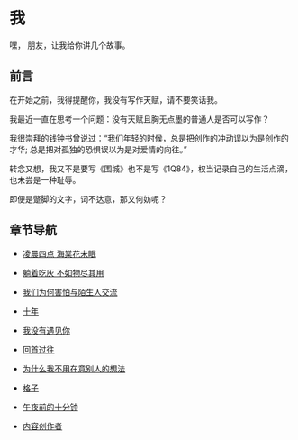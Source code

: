 # 我

嘿， 朋友，让我给你讲几个故事。

## 前言

在开始之前，我得提醒你，我没有写作天赋，请不要笑话我。

我最近一直在思考一个问题：没有天赋且胸无点墨的普通人是否可以写作？

我很崇拜的钱钟书曾说过：“我们年轻的时候，总是把创作的冲动误以为是创作的才华; 总是把对孤独的恐惧误以为是对爱情的向往。”

转念又想，我又不是要写《围城》也不是写《1Q84》，权当记录自己的生活点滴，也未尝是一种耻辱。

即便是蹩脚的文字，词不达意，那又何妨呢？


## 章节导航

- [凌晨四点 海棠花未眠](./blog/1.goood-morning.md)

- [躺着吃灰 不如物尽其用](./blog/2.let-it-go.md)

- [我们为何害怕与陌生人交流](./blog/3.why-we-are-afraid-to-communicate-with-strangers.md)

- [十年](./blog/4.10-years-later.md)

- [我没有遇见你](./blog/5.i-miss-you.md)

- [回首过往](./blog/6.look-back.md)

- [为什么我不用在意别人的想法](./blog/7.be-yourself.md)

- [格子](./blog/8.grid.md)

- [午夜前的十分钟](./blog/9.before-night.md)

- [内容创作者](./blog/10.content-creator.md)